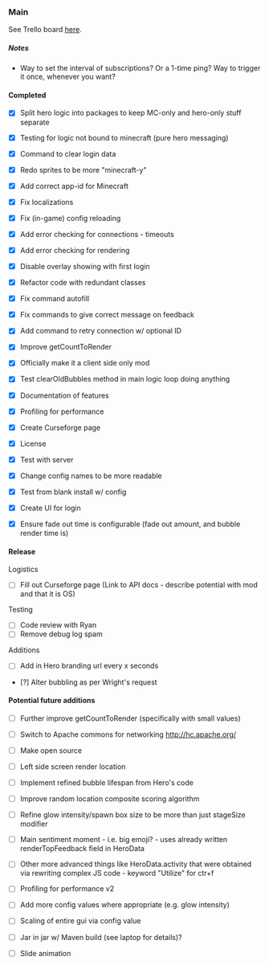 ### Main
See Trello board [here](https://trello.com/b/XwNjGwyC).


##### Notes
* Way to set the interval of subscriptions? Or a 1-time ping? Way to trigger it once, whenever you want?


#### Completed
- [X] Split hero logic into packages to keep MC-only and hero-only stuff separate
- [X] Testing for logic not bound to minecraft (pure hero messaging)
- [X] Command to clear login data
- [X] Redo sprites to be more "minecraft-y"
- [X] Add correct app-id for Minecraft
- [X] Fix localizations
- [X] Fix (in-game) config reloading
- [X] Add error checking for connections - timeouts
- [X] Add error checking for rendering
- [X] Disable overlay showing with first login
- [X] Refactor code with redundant classes
- [X] Fix command autofill
- [X] Fix commands to give correct message on feedback
- [X] Add command to retry connection w/ optional ID
- [X] Improve getCountToRender
- [X] Officially make it a client side only mod
- [X] Test clearOldBubbles method in main logic loop doing anything
- [X] Documentation of features
- [X] Profiling for performance
- [X] Create Curseforge page
- [X] License
- [X] Test with server
- [X] Change config names to be more readable
- [X] Test from blank install w/ config
- [X] Create UI for login
- [X] Ensure fade out time is configurable (fade out amount, and bubble render time is)


#### Release

Logistics
- [ ] Fill out Curseforge page (Link to API docs - describe potential with mod and that it is OS)

Testing
- [ ] Code review with Ryan
- [ ] Remove debug log spam

Additions
- [ ] Add in Hero branding url every x seconds
- [?] Alter bubbling as per Wright's request


#### Potential future additions
- [ ] Further improve getCountToRender (specifically with small values)
- [ ] Switch to Apache commons for networking http://hc.apache.org/
- [ ] Make open source
- [ ] Left side screen render location
- [ ] Implement refined bubble lifespan from Hero's code
- [ ] Improve random location composite scoring algorithm
- [ ] Refine glow intensity/spawn box size to be more than just stageSize modifier
- [ ] Main sentiment moment - i.e. big emoji? - uses already written renderTopFeedback field in HeroData
- [ ] Other more advanced things like HeroData.activity that were obtained via rewriting complex JS code - keyword "Utilize" for ctr+f
- [ ] Profiling for performance v2
- [ ] Add more config values where appropriate (e.g. glow intensity)
- [ ] Scaling of entire gui via config value
- [ ] Jar in jar w/ Maven build (see laptop for details)?
- [ ] Slide animation

